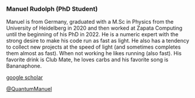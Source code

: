 ### Manuel Rudolph (PhD Student)

Manuel is from Germany, graduated with a M.Sc in Physics from the University of Heidelberg in 2020 and then worked at Zapata Computing until the beginning of his PhD in 2022. He is a numeric expert with the strong desire to make his code run as fast as light. He also has a tendency to collect new projects at the speed of light (and sometimes completes them almost as fast). When not working he likes running (also fast). His favorite drink is Club Mate, he loves carbs and his favorite song is Bananaphone.

[google scholar](https://scholar.google.de/citations?user=rzXS-bMAAAAJ&hl=de)

[@QuantumManuel]()
